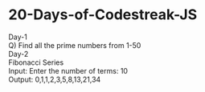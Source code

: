 # 20-Days-of-Codestreak-JS
Day-1
<br>Q) Find all the prime numbers from 1-50 </br>
Day-2
<br>Fibonacci Series</br>
Input: Enter the number of terms: 10
<br>Output: 0,1,1,2,3,5,8,13,21,34</br>
